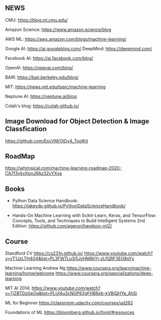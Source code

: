 ## NEWS
CMU: https://blog.ml.cmu.edu/

Amazon Science: https://www.amazon.science/blog

AWS ML: https://aws.amazon.com/blogs/machine-learning/

Google AI: https://ai.googleblog.com/
DeepMind: https://deepmind.com/

Facebook AI: https://ai.facebook.com/blog/

OpenAI: https://openai.com/blog/

BAIR: https://bair.berkeley.edu/blog/

MIT: https://news.mit.edu/topic/machine-learning

Neptune AI: https://neptune.ai/blog

Colah's blog: https://colah.github.io/

## Image Download for Object Detection & Image Classfication
https://github.com/EscVM/OIDv4_ToolKit

## RoadMap
https://whimsical.com/machine-learning-roadmap-2020-CA7f3ykvXpnJ9Az32vYXva

## Books
- Python Data Science Handbook:
https://jakevdp.github.io/PythonDataScienceHandbook/

- Hands-On Machine Learning with Scikit-Learn, Keras, and TensorFlow: Concepts, Tools, and Techniques to Build Intelligent Systems 2nd Edition:
https://github.com/ageron/handson-ml2/

## Course
Standford CV
https://cs231n.github.io/
https://www.youtube.com/watch?v=vT1JzLTH4G4&list=PL3FW7Lu3i5JvHM8ljYj-zLfQRF3EO8sYv

Machine Learning Andrew Ng
https://www.coursera.org/learn/machine-learning/home/welcome
https://www.coursera.org/specializations/deep-learning

MIT AI 2014:
https://www.youtube.com/watch?v=TjZBTDzGeGg&list=PLUl4u3cNGP63gFHB6xb-kVBiQHYe_4hSi

ML for Beginner
https://classroom.udacity.com/courses/ud262

Foundations of ML
https://bloomberg.github.io/foml/#resources
